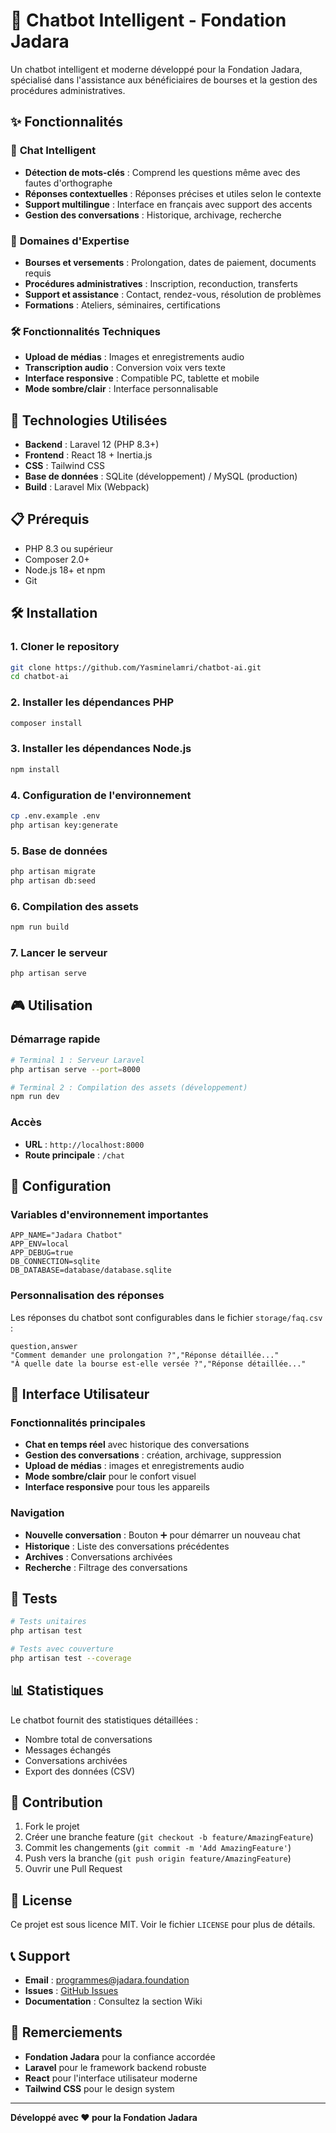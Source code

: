 # 🤖 Chatbot Intelligent - Fondation Jadara

Un chatbot intelligent et moderne développé pour la Fondation Jadara, spécialisé dans l'assistance aux bénéficiaires de bourses et la gestion des procédures administratives.

## ✨ **Fonctionnalités**

### 💬 **Chat Intelligent**
- **Détection de mots-clés** : Comprend les questions même avec des fautes d'orthographe
- **Réponses contextuelles** : Réponses précises et utiles selon le contexte
- **Support multilingue** : Interface en français avec support des accents
- **Gestion des conversations** : Historique, archivage, recherche

### 🎯 **Domaines d'Expertise**
- **Bourses et versements** : Prolongation, dates de paiement, documents requis
- **Procédures administratives** : Inscription, reconduction, transferts
- **Support et assistance** : Contact, rendez-vous, résolution de problèmes
- **Formations** : Ateliers, séminaires, certifications

### 🛠️ **Fonctionnalités Techniques**
- **Upload de médias** : Images et enregistrements audio
- **Transcription audio** : Conversion voix vers texte
- **Interface responsive** : Compatible PC, tablette et mobile
- **Mode sombre/clair** : Interface personnalisable

## 🚀 **Technologies Utilisées**

- **Backend** : Laravel 12 (PHP 8.3+)
- **Frontend** : React 18 + Inertia.js
- **CSS** : Tailwind CSS
- **Base de données** : SQLite (développement) / MySQL (production)
- **Build** : Laravel Mix (Webpack)

## 📋 **Prérequis**

- PHP 8.3 ou supérieur
- Composer 2.0+
- Node.js 18+ et npm
- Git

## 🛠️ **Installation**

### 1. **Cloner le repository**
```bash
git clone https://github.com/Yasminelamri/chatbot-ai.git
cd chatbot-ai
```

### 2. **Installer les dépendances PHP**
```bash
composer install
```

### 3. **Installer les dépendances Node.js**
```bash
npm install
```

### 4. **Configuration de l'environnement**
```bash
cp .env.example .env
php artisan key:generate
```

### 5. **Base de données**
```bash
php artisan migrate
php artisan db:seed
```

### 6. **Compilation des assets**
```bash
npm run build
```

### 7. **Lancer le serveur**
```bash
php artisan serve
```

## 🎮 **Utilisation**

### **Démarrage rapide**
```bash
# Terminal 1 : Serveur Laravel
php artisan serve --port=8000

# Terminal 2 : Compilation des assets (développement)
npm run dev
```

### **Accès**
- **URL** : `http://localhost:8000`
- **Route principale** : `/chat`

## 🔧 **Configuration**

### **Variables d'environnement importantes**
```env
APP_NAME="Jadara Chatbot"
APP_ENV=local
APP_DEBUG=true
DB_CONNECTION=sqlite
DB_DATABASE=database/database.sqlite
```

### **Personnalisation des réponses**
Les réponses du chatbot sont configurables dans le fichier `storage/faq.csv` :
```csv
question,answer
"Comment demander une prolongation ?","Réponse détaillée..."
"À quelle date la bourse est-elle versée ?","Réponse détaillée..."
```

## 📱 **Interface Utilisateur**

### **Fonctionnalités principales**
- **Chat en temps réel** avec historique des conversations
- **Gestion des conversations** : création, archivage, suppression
- **Upload de médias** : images et enregistrements audio
- **Mode sombre/clair** pour le confort visuel
- **Interface responsive** pour tous les appareils

### **Navigation**
- **Nouvelle conversation** : Bouton ➕ pour démarrer un nouveau chat
- **Historique** : Liste des conversations précédentes
- **Archives** : Conversations archivées
- **Recherche** : Filtrage des conversations

## 🧪 **Tests**

```bash
# Tests unitaires
php artisan test

# Tests avec couverture
php artisan test --coverage
```

## 📊 **Statistiques**

Le chatbot fournit des statistiques détaillées :
- Nombre total de conversations
- Messages échangés
- Conversations archivées
- Export des données (CSV)

## 🤝 **Contribution**

1. Fork le projet
2. Créer une branche feature (`git checkout -b feature/AmazingFeature`)
3. Commit les changements (`git commit -m 'Add AmazingFeature'`)
4. Push vers la branche (`git push origin feature/AmazingFeature`)
5. Ouvrir une Pull Request

## 📄 **License**

Ce projet est sous licence MIT. Voir le fichier `LICENSE` pour plus de détails.

## 📞 **Support**

- **Email** : programmes@jadara.foundation
- **Issues** : [GitHub Issues](https://github.com/Yasminelamri/chatbot-ai/issues)
- **Documentation** : Consultez la section Wiki

## 🙏 **Remerciements**

- **Fondation Jadara** pour la confiance accordée
- **Laravel** pour le framework backend robuste
- **React** pour l'interface utilisateur moderne
- **Tailwind CSS** pour le design system

---

**Développé avec ❤️ pour la Fondation Jadara**
